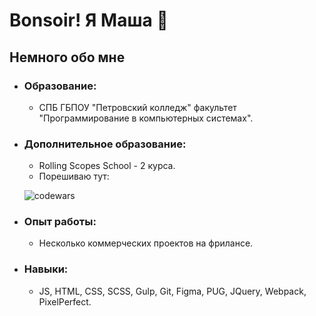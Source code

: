
# Bonsoir! Я Маша :white_flower:
## Немного обо мне
* ### Образование:
    - СПБ ГБПОУ "Петровский колледж" факультет "Программирование в компьютерных системах".

* ### Дополнительное образование:
    - Rolling Scopes School - 2 курса.
    - Порешиваю тут:
    
    ![codewars](https://www.codewars.com/users/MarieZin/badges/large)
    

* ### Опыт работы:
    - Несколько коммерческих проектов на фрилансе.

* ### Навыки:
    - JS, HTML, CSS, SCSS, Gulp, Git, Figma, PUG, JQuery, Webpack, PixelPerfect.

